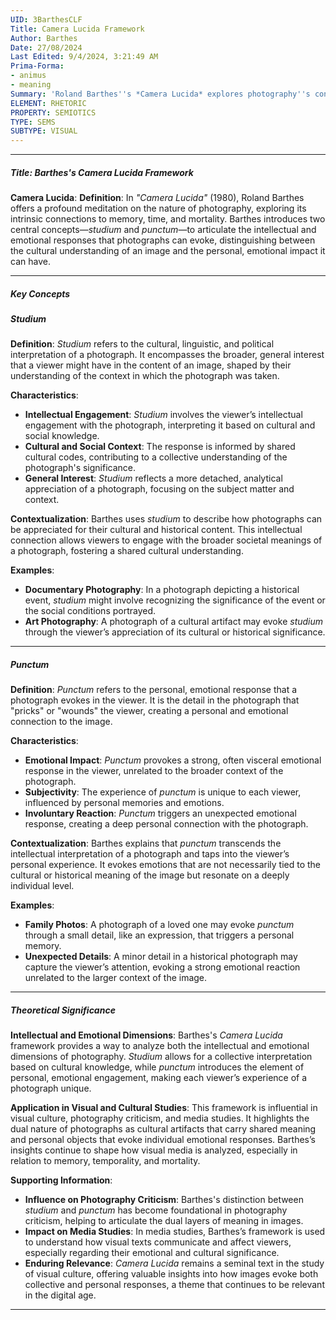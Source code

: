 ```yaml
---
UID: 3BarthesCLF
Title: Camera Lucida Framework
Author: Barthes
Date: 27/08/2024
Last Edited: 9/4/2024, 3:21:49 AM
Prima-Forma:
- animus
- meaning
Summary: 'Roland Barthes''s *Camera Lucida* explores photography''s connection to memory, time, and mortality through two key concepts: *studium*, the intellectual engagement with a photograph, and *punctum*, the personal, emotional response it evokes. This framework distinguishes between universal and individual reactions to images, making it influential in photography criticism and visual media studies.'
ELEMENT: RHETORIC
PROPERTY: SEMIOTICS
TYPE: SEMS
SUBTYPE: VISUAL
---
```

---

##### Title: **Barthes's Camera Lucida Framework**

**Camera Lucida**:
   **Definition**: In *"Camera Lucida"* (1980), Roland Barthes offers a profound meditation on the nature of photography, exploring its intrinsic connections to memory, time, and mortality. Barthes introduces two central concepts—*studium* and *punctum*—to articulate the intellectual and emotional responses that photographs can evoke, distinguishing between the cultural understanding of an image and the personal, emotional impact it can have.

---

##### Key Concepts

##### Studium

**Definition**:
   *Studium* refers to the cultural, linguistic, and political interpretation of a photograph. It encompasses the broader, general interest that a viewer might have in the content of an image, shaped by their understanding of the context in which the photograph was taken.

**Characteristics**:
   - **Intellectual Engagement**: *Studium* involves the viewer’s intellectual engagement with the photograph, interpreting it based on cultural and social knowledge.
   - **Cultural and Social Context**: The response is informed by shared cultural codes, contributing to a collective understanding of the photograph's significance.
   - **General Interest**: *Studium* reflects a more detached, analytical appreciation of a photograph, focusing on the subject matter and context.

**Contextualization**:
   Barthes uses *studium* to describe how photographs can be appreciated for their cultural and historical content. This intellectual connection allows viewers to engage with the broader societal meanings of a photograph, fostering a shared cultural understanding.

**Examples**:
   - **Documentary Photography**: In a photograph depicting a historical event, *studium* might involve recognizing the significance of the event or the social conditions portrayed.
   - **Art Photography**: A photograph of a cultural artifact may evoke *studium* through the viewer’s appreciation of its cultural or historical significance.

---

##### Punctum

**Definition**:
   *Punctum* refers to the personal, emotional response that a photograph evokes in the viewer. It is the detail in the photograph that "pricks" or "wounds" the viewer, creating a personal and emotional connection to the image.

**Characteristics**:
   - **Emotional Impact**: *Punctum* provokes a strong, often visceral emotional response in the viewer, unrelated to the broader context of the photograph.
   - **Subjectivity**: The experience of *punctum* is unique to each viewer, influenced by personal memories and emotions.
   - **Involuntary Reaction**: *Punctum* triggers an unexpected emotional response, creating a deep personal connection with the photograph.

**Contextualization**:
   Barthes explains that *punctum* transcends the intellectual interpretation of a photograph and taps into the viewer’s personal experience. It evokes emotions that are not necessarily tied to the cultural or historical meaning of the image but resonate on a deeply individual level.

**Examples**:
   - **Family Photos**: A photograph of a loved one may evoke *punctum* through a small detail, like an expression, that triggers a personal memory.
   - **Unexpected Details**: A minor detail in a historical photograph may capture the viewer’s attention, evoking a strong emotional reaction unrelated to the larger context of the image.

---

##### Theoretical Significance

**Intellectual and Emotional Dimensions**:
   Barthes's *Camera Lucida* framework provides a way to analyze both the intellectual and emotional dimensions of photography. *Studium* allows for a collective interpretation based on cultural knowledge, while *punctum* introduces the element of personal, emotional engagement, making each viewer’s experience of a photograph unique.

**Application in Visual and Cultural Studies**:
   This framework is influential in visual culture, photography criticism, and media studies. It highlights the dual nature of photographs as cultural artifacts that carry shared meaning and personal objects that evoke individual emotional responses. Barthes’s insights continue to shape how visual media is analyzed, especially in relation to memory, temporality, and mortality.

**Supporting Information**:
   - **Influence on Photography Criticism**: Barthes's distinction between *studium* and *punctum* has become foundational in photography criticism, helping to articulate the dual layers of meaning in images.
   - **Impact on Media Studies**: In media studies, Barthes’s framework is used to understand how visual texts communicate and affect viewers, especially regarding their emotional and cultural significance.
   - **Enduring Relevance**: *Camera Lucida* remains a seminal text in the study of visual culture, offering valuable insights into how images evoke both collective and personal responses, a theme that continues to be relevant in the digital age.

---
